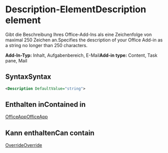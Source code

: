 # <a name="description-element"></a><span data-ttu-id="fef11-101">Description-Element</span><span class="sxs-lookup"><span data-stu-id="fef11-101">Description element</span></span>

<span data-ttu-id="fef11-102">Gibt die Beschreibung Ihres Office-Add-Ins als eine Zeichenfolge von maximal 250 Zeichen an.</span><span class="sxs-lookup"><span data-stu-id="fef11-102">Specifies the description of your Office Add-in as a string no longer than 250 characters.</span></span>

<span data-ttu-id="fef11-103">**Add-In-Typ:** Inhalt, Aufgabenbereich, E-Mail</span><span class="sxs-lookup"><span data-stu-id="fef11-103">**Add-in type:** Content, Task pane, Mail</span></span>

## <a name="syntax"></a><span data-ttu-id="fef11-104">Syntax</span><span class="sxs-lookup"><span data-stu-id="fef11-104">Syntax</span></span>

```XML
<Description DefaultValue="string">
```

## <a name="contained-in"></a><span data-ttu-id="fef11-105">Enthalten in</span><span class="sxs-lookup"><span data-stu-id="fef11-105">Contained in</span></span>

[<span data-ttu-id="fef11-106">OfficeApp</span><span class="sxs-lookup"><span data-stu-id="fef11-106">OfficeApp</span></span>](officeapp.md)


## <a name="can-contain"></a><span data-ttu-id="fef11-107">Kann enthalten</span><span class="sxs-lookup"><span data-stu-id="fef11-107">Can contain</span></span>

[<span data-ttu-id="fef11-108">Override</span><span class="sxs-lookup"><span data-stu-id="fef11-108">Override</span></span>](override.md)

